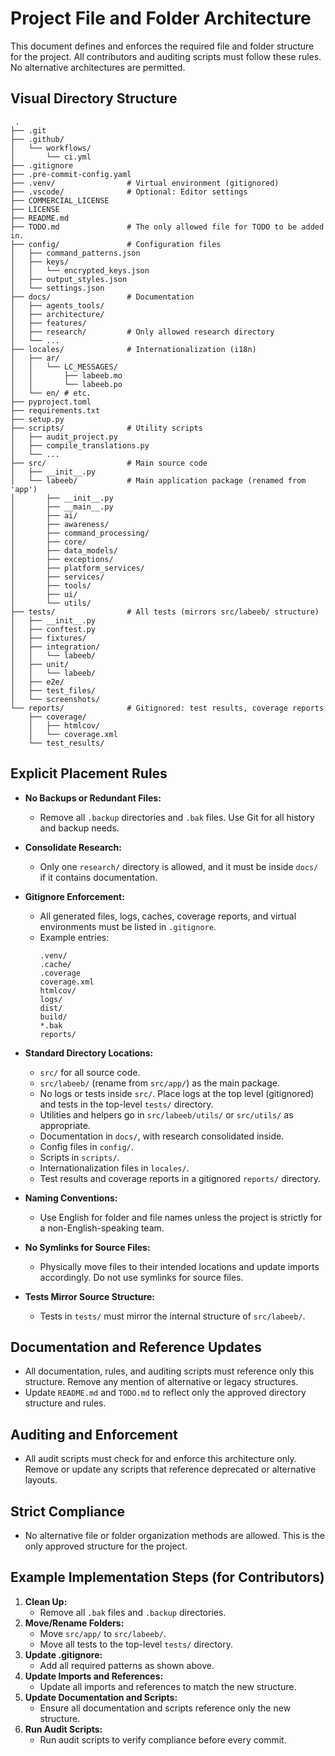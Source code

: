# Project File and Folder Architecture

This document defines and enforces the required file and folder structure for the project. All contributors and auditing scripts must follow these rules. No alternative architectures are permitted.

## Visual Directory Structure

```
 .
├── .git
├── .github/
│   └── workflows/
│       └── ci.yml
├── .gitignore
├── .pre-commit-config.yaml
├── .venv/                # Virtual environment (gitignored)
├── .vscode/              # Optional: Editor settings
├── COMMERCIAL_LICENSE
├── LICENSE
├── README.md
├── TODO.md               # The only allowed file for TODO to be added in.
├── config/               # Configuration files
│   ├── command_patterns.json
│   ├── keys/
│   │   └── encrypted_keys.json
│   ├── output_styles.json
│   └── settings.json
├── docs/                 # Documentation
│   ├── agents_tools/
│   ├── architecture/
│   ├── features/
│   ├── research/         # Only allowed research directory
│   └── ...
├── locales/              # Internationalization (i18n)
│   ├── ar/
│   │   └── LC_MESSAGES/
│   │       ├── labeeb.mo
│   │       └── labeeb.po
│   └── en/ # etc.
├── pyproject.toml
├── requirements.txt
├── setup.py
├── scripts/              # Utility scripts
│   ├── audit_project.py
│   ├── compile_translations.py
│   └── ...
├── src/                  # Main source code
│   ├── __init__.py
│   └── labeeb/           # Main application package (renamed from 'app')
│       ├── __init__.py
│       ├── __main__.py
│       ├── ai/
│       ├── awareness/
│       ├── command_processing/
│       ├── core/
│       ├── data_models/
│       ├── exceptions/
│       ├── platform_services/
│       ├── services/
│       ├── tools/
│       ├── ui/
│       └── utils/
├── tests/                # All tests (mirrors src/labeeb/ structure)
│   ├── __init__.py
│   ├── conftest.py
│   ├── fixtures/
│   ├── integration/
│   │   └── labeeb/
│   ├── unit/
│   │   └── labeeb/
│   ├── e2e/
│   ├── test_files/
│   └── screenshots/
└── reports/              # Gitignored: test results, coverage reports
    ├── coverage/
    │   ├── htmlcov/
    │   └── coverage.xml
    └── test_results/
```

## Explicit Placement Rules

- **No Backups or Redundant Files:**

  - Remove all `.backup` directories and `.bak` files. Use Git for all history and backup needs.
- **Consolidate Research:**

  - Only one `research/` directory is allowed, and it must be inside `docs/` if it contains documentation.
- **Gitignore Enforcement:**

  - All generated files, logs, caches, coverage reports, and virtual environments must be listed in `.gitignore`.
  - Example entries:
    ```
    .venv/
    .cache/
    .coverage
    coverage.xml
    htmlcov/
    logs/
    dist/
    build/
    *.bak
    reports/
    ```
- **Standard Directory Locations:**

  - `src/` for all source code.
  - `src/labeeb/` (rename from `src/app/`) as the main package.
  - No logs or tests inside `src/`. Place logs at the top level (gitignored) and tests in the top-level `tests/` directory.
  - Utilities and helpers go in `src/labeeb/utils/` or `src/utils/` as appropriate.
  - Documentation in `docs/`, with research consolidated inside.
  - Config files in `config/`.
  - Scripts in `scripts/`.
  - Internationalization files in `locales/`.
  - Test results and coverage reports in a gitignored `reports/` directory.
- **Naming Conventions:**

  - Use English for folder and file names unless the project is strictly for a non-English-speaking team.
- **No Symlinks for Source Files:**

  - Physically move files to their intended locations and update imports accordingly. Do not use symlinks for source files.
- **Tests Mirror Source Structure:**

  - Tests in `tests/` must mirror the internal structure of `src/labeeb/`.

## Documentation and Reference Updates

- All documentation, rules, and auditing scripts must reference only this structure. Remove any mention of alternative or legacy structures.
- Update `README.md` and `TODO.md` to reflect only the approved directory structure and rules.

## Auditing and Enforcement

- All audit scripts must check for and enforce this architecture only. Remove or update any scripts that reference deprecated or alternative layouts.

## Strict Compliance

- No alternative file or folder organization methods are allowed. This is the only approved structure for the project.

## Example Implementation Steps (for Contributors)

1. **Clean Up:**
   - Remove all `.bak` files and `.backup` directories.
2. **Move/Rename Folders:**
   - Move `src/app/` to `src/labeeb/`.
   - Move all tests to the top-level `tests/` directory.
3. **Update .gitignore:**
   - Add all required patterns as shown above.
4. **Update Imports and References:**
   - Update all imports and references to match the new structure.
5. **Update Documentation and Scripts:**
   - Ensure all documentation and scripts reference only the new structure.
6. **Run Audit Scripts:**
   - Run audit scripts to verify compliance before every commit.
